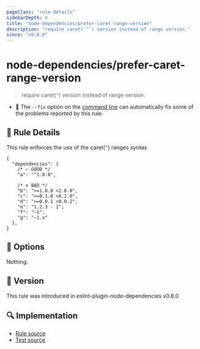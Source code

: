 ```yaml
---
pageClass: "rule-details"
sidebarDepth: 0
title: "node-dependencies/prefer-caret-range-version"
description: "require caret(`^`) version instead of range version."
since: "v0.8.0"
---
```

# node-dependencies/prefer-caret-range-version

> require caret(`^`) version instead of range version.

- :wrench: The `--fix` option on the [command line](https://eslint.org/docs/user-guide/command-line-interface#fixing-problems) can automatically fix some of the problems reported by this rule.

## :book: Rule Details

This rule enforces the use of the caret(`^`) ranges syntax.

```json5
{
  "dependencies": {
    /* ✓ GOOD */
    "a": "^1.0.0",

    /* ✗ BAD */
    "b": ">=1.0.0 <2.0.0",
    "c": ">=0.1.0 <0.2.0",
    "d": ">=0.0.1 <0.0.2",
    "e": "1.2.3 - 1",
    "f": "~1",
    "g": "~1.x"
  },
}
```

## :wrench: Options

Nothing.

## :rocket: Version

This rule was introduced in eslint-plugin-node-dependencies v0.8.0

## :mag: Implementation

- [Rule source](https://github.com/ota-meshi/eslint-plugin-node-dependencies/blob/main/lib/rules/prefer-caret-range-version.ts)
- [Test source](https://github.com/ota-meshi/eslint-plugin-node-dependencies/blob/main/tests/lib/rules/prefer-caret-range-version.ts)
